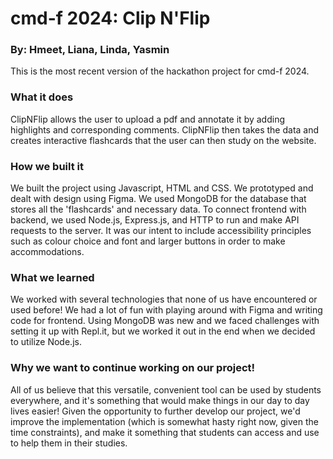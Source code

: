 # cmd-f 2024: Clip N'Flip
### By: Hmeet, Liana, Linda, Yasmin
This is the most recent version of the hackathon project for cmd-f 2024. 

### What it does
ClipNFlip allows the user to upload a pdf and annotate it by adding highlights and corresponding comments. ClipNFlip then takes the data and creates interactive flashcards that the user can then study on the website.

### How we built it
We built the project using Javascript, HTML and CSS. We prototyped and dealt with design using Figma. We used MongoDB for the database that stores all the 'flashcards' and necessary data. To connect frontend with backend, we used Node.js, Express.js, and HTTP to run and make API requests to the server. It was our intent to include accessibility principles such as colour choice and font and larger buttons in order to make accommodations.

### What we learned
We worked with several technologies that none of us have encountered or used before! We had a lot of fun with playing around with Figma and writing code for frontend. Using MongoDB was new and we faced challenges with setting it up with Repl.it, but we worked it out in the end when we decided to utilize Node.js.

### Why we want to continue working on our project!
All of us believe that this versatile, convenient tool can be used by students everywhere, and it's something that would make things in our day to day lives easier! Given the opportunity to further develop our project, we'd improve the implementation (which is somewhat hasty right now, given the time constraints), and make it something that students can access and use to help them in their studies.
